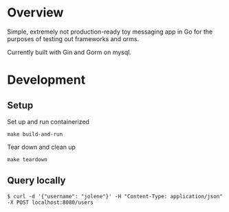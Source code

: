 # Overview

Simple, extremely not production-ready toy messaging app in Go for the purposes of testing out frameworks and orms.

Currently built with Gin and Gorm on mysql.

# Development

## Setup

Set up and run containerized

```
make build-and-run
```

Tear down and clean up

```
make teardown
```

## Query locally

```
$ curl -d '{"username": "jolene"}' -H "Content-Type: application/json" -X POST localhost:8080/users
```